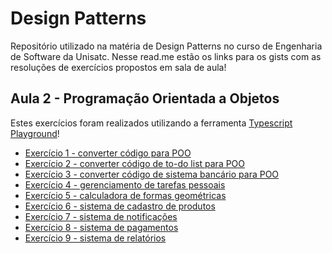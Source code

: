 # Design Patterns
Repositório utilizado na matéria de Design Patterns no curso de Engenharia de Software da Unisatc. Nesse read.me estão os links para os gists com as resoluções de exercícios propostos em sala de aula!

## Aula 2 - Programação Orientada a Objetos

Estes exercícios foram realizados utilizando a ferramenta [Typescript Playground](https://www.typescriptlang.org/play/?#code/Q)!

* [Exercício 1 - converter código para POO](https://gist.github.com/ardnaile/092fb0b757b1261a7c9e32ac6f0e3788)
* [Exercício 2 - converter código de to-do list para POO](https://gist.github.com/ardnaile/054796a2a6926fffddcee2f220f0a633)
* [Exercício 3 - converter código de sistema bancário para POO](https://gist.github.com/ardnaile/76cc215d67fd9143a6f134bd3281c01a)
* [Exercício 4 - gerenciamento de tarefas pessoais](https://gist.github.com/ardnaile/1d901d5246690d64c304639ef600e7ae)
* [Exercício 5 - calculadora de formas geométricas](https://gist.github.com/ardnaile/d0b583a1fefb4149904314f5b612c988)
* [Exercício 6 - sistema de cadastro de produtos](https://gist.github.com/ardnaile/e73860905e3df95bfa029c6fd627db25)
* [Exercício 7 - sistema de notificações](https://gist.github.com/ardnaile/3cf0013e7015b5707456c1228837f469)
* [Exercício 8 - sistema de pagamentos](https://gist.github.com/ardnaile/662be5687ad8a0d52aad18078c3f44c3)
* [Exercício 9 - sistema de relatórios](https://gist.github.com/ardnaile/18042cfb191f0e1be98583c59c92e691)
